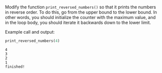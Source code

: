 
Modify the function `print_reversed_numbers()` so that it prints the numbers in reverse order. To do this, go from the upper bound to the lower bound. In other words, you should initialize the counter with the maximum value, and in the loop body, you should iterate it backwards down to the lower limit.

Example call and output:

```python
print_reversed_numbers(4)
```

```text
4
3
2
1
finished!
```
